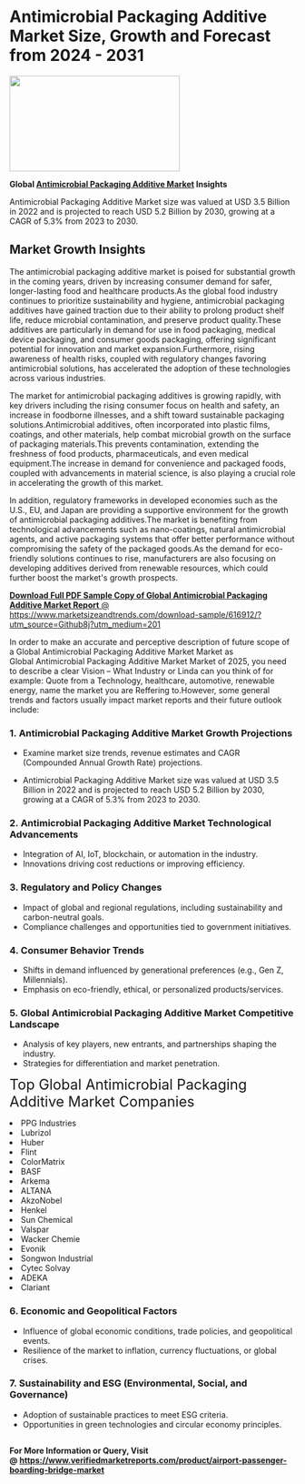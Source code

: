 <H1>Antimicrobial Packaging Additive Market Size, Growth and Forecast from 2024 - 2031</H1><img class="aligncenter size-medium wp-image-584254" src="https://thirdeyenews.in/wp-content/uploads/2024/09/Global-Market-Research-300x168.jpeg" alt="" width="300" height="168" /><p><strong>Global&nbsp;<a href="https://www.marketsizeandtrends.com/download-sample/616912/?utm_source=Github8j?utm_medium=201">Antimicrobial Packaging Additive Market</a> Insights</strong></p><p>Antimicrobial Packaging Additive Market size was valued at USD 3.5 Billion in 2022 and is projected to reach USD 5.2 Billion by 2030, growing at a CAGR of 5.3% from 2023 to 2030.</p><p><h2>Market Growth Insights</h2> <p>The antimicrobial packaging additive market is poised for substantial growth in the coming years, driven by increasing consumer demand for safer, longer-lasting food and healthcare products.As the global food industry continues to prioritize sustainability and hygiene, antimicrobial packaging additives have gained traction due to their ability to prolong product shelf life, reduce microbial contamination, and preserve product quality.These additives are particularly in demand for use in food packaging, medical device packaging, and consumer goods packaging, offering significant potential for innovation and market expansion.Furthermore, rising awareness of health risks, coupled with regulatory changes favoring antimicrobial solutions, has accelerated the adoption of these technologies across various industries.</p> <p><a href="#"></a></p> <p>The market for antimicrobial packaging additives is growing rapidly, with key drivers including the rising consumer focus on health and safety, an increase in foodborne illnesses, and a shift toward sustainable packaging solutions.Antimicrobial additives, often incorporated into plastic films, coatings, and other materials, help combat microbial growth on the surface of packaging materials.This prevents contamination, extending the freshness of food products, pharmaceuticals, and even medical equipment.The increase in demand for convenience and packaged foods, coupled with advancements in material science, is also playing a crucial role in accelerating the growth of this market.</p> <p>In addition, regulatory frameworks in developed economies such as the U.S., EU, and Japan are providing a supportive environment for the growth of antimicrobial packaging additives.The market is benefiting from technological advancements such as nano-coatings, natural antimicrobial agents, and active packaging systems that offer better performance without compromising the safety of the packaged goods.As the demand for eco-friendly solutions continues to rise, manufacturers are also focusing on developing additives derived from renewable resources, which could further boost the market's growth prospects.</p> <p><a href="#"></p><p><span class=""><strong>Download Full PDF Sample Copy of Global Antimicrobial Packaging Additive Market Report</strong> @ <a href="https://www.marketsizeandtrends.com/download-sample/616912/?utm_source=Github8j?utm_medium=201" target="_blank">https://www.marketsizeandtrends.com/download-sample/616912/?utm_source=Github8j?utm_medium=201</a></span></p><p>In order to make an accurate and perceptive description of future scope of a Global&nbsp;Antimicrobial Packaging Additive Market Market as Global&nbsp;Antimicrobial Packaging Additive Market Market of 2025, you need to describe a clear Vision &ndash; What Industry or Linda can you think of for example: Quote from a Technology, healthcare, automotive, renewable energy, name the market you are Reffering to.However, some general trends and factors usually impact market reports and their future outlook include:</p><h3>1.&nbsp;<strong>Antimicrobial Packaging Additive Market Growth Projections</strong></h3><ul><li>Examine market size trends, revenue estimates and CAGR (Compounded Annual Growth Rate) projections.</li><li><p>Antimicrobial Packaging Additive Market size was valued at USD 3.5 Billion in 2022 and is projected to reach USD 5.2 Billion by 2030, growing at a CAGR of 5.3% from 2023 to 2030.</p></li></ul><h3>2.&nbsp;<strong>Antimicrobial Packaging Additive Market Technological Advancements</strong></h3><ul><li>Integration of AI, IoT, blockchain, or automation in the industry.</li><li>Innovations driving cost reductions or improving efficiency.</li></ul><h3>3.&nbsp;<strong>Regulatory and Policy Changes</strong></h3><ul><li>Impact of global and regional regulations, including sustainability and carbon-neutral goals.</li><li>Compliance challenges and opportunities tied to government initiatives.</li></ul><h3>4.&nbsp;<strong>Consumer Behavior Trends</strong></h3><ul><li>Shifts in demand influenced by generational preferences (e.g., Gen Z, Millennials).</li><li>Emphasis on eco-friendly, ethical, or personalized products/services.</li></ul><h3>5.&nbsp;<strong>Global Antimicrobial Packaging Additive Market Competitive Landscape</strong></h3><ul><li>Analysis of key players, new entrants, and partnerships shaping the industry.</li><li>Strategies for differentiation and market penetration.</li></ul><p data-pm-slice="1 1 []"><span style="color: inherit; font-family: inherit; font-size: 25px;">Top Global Antimicrobial Packaging Additive Market Companies</span></p><div class="" data-test-id=""><p><li>PPG Industries</li><li> Lubrizol</li><li> Huber</li><li> Flint</li><li> ColorMatrix</li><li> BASF</li><li> Arkema</li><li> ALTANA</li><li> AkzoNobel</li><li> Henkel</li><li> Sun Chemical</li><li> Valspar</li><li> Wacker Chemie</li><li> Evonik</li><li> Songwon Industrial</li><li> Cytec Solvay</li><li> ADEKA</li><li> Clariant</li></p></div><h3>6.&nbsp;<strong>Economic and Geopolitical Factors</strong></h3><ul><li>Influence of global economic conditions, trade policies, and geopolitical events.</li><li>Resilience of the market to inflation, currency fluctuations, or global crises.</li></ul><h3>7.&nbsp;<strong>Sustainability and ESG (Environmental, Social, and Governance)</strong></h3><ul><li>Adoption of sustainable practices to meet ESG criteria.</li><li>Opportunities in green technologies and circular economy principles.</li></ul><h2><strong style="font-size: 14px;">For More Information or Query, Visit @&nbsp;</strong><a style="background-color: #ffffff; font-size: 14px;" href="https://www.marketsizeandtrends.com/report/antimicrobial-packaging-additive-market/" target="_blank">https://www.verifiedmarketreports.com/product/airport-passenger-boarding-bridge-market</a></h2>